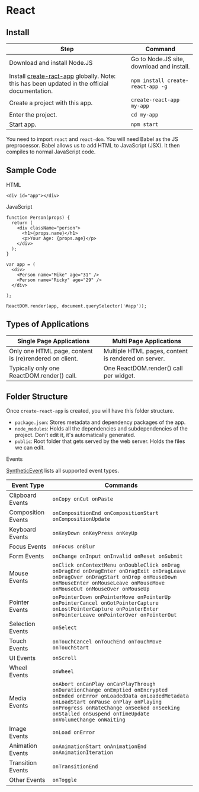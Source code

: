 # React

## Install

Step | Command
---- | -------
Download and install Node.JS | Go to Node.JS site, download and install.
Install [create-ract-app](https://github.com/facebook/create-react-app) globally. Note: this has been updated in the official documentation. | `npm install create-react-app -g`
Create a project with this app. | `create-react-app my-app`
Enter the project. | `cd my-app`
Start app. | `npm start`

You need to import `react` and `react-dom`. You will need Babel as the JS preprocessor. Babel allows us to add HTML to JavaScript (JSX). It then compiles to normal JavaScript code.

## Sample Code

HTML

```
<div id="app"></div>
```

JavaScript

```
function Person(props) {
  return (
    <div className="person">
      <h1>{props.name}</h1>
      <p>Your Age: {props.age}</p>
    </div>
  );
}

var app = (
  <div>
    <Person name="Mike" age="31" />
    <Person name="Ricky" age="29" />
  </div>

);

ReactDOM.render(app, document.querySelector('#app'));
```

## Types of Applications

Single Page Applications | Multi Page Applications
------------------------ | -----------------------
Only one HTML page, content is (re)rendered on client. | Multiple HTML pages, content is rendered on server.
Typically only one ReactDOM.render() call. | One ReactDOM.render() call per widget.

## Folder Structure

Once `create-react-app` is created, you will have this folder structure.

- `package.json`: Stores metadata and dependency packages of the app.
- `node_modules`: Holds all the dependencies and subdependencies of the project. Don't edit it, it's automatically generated.
- `public`: Root folder that gets served by the web server. Holds the files we can edit.

Events

[SyntheticEvent](https://reactjs.org/docs/events.html#supported-events) lists all supported event types.

Event Type | Commands
---------- | --------
Clipboard Events | `onCopy onCut onPaste`
Composition Events | `onCompositionEnd onCompositionStart onCompositionUpdate`
Keyboard Events | `onKeyDown onKeyPress onKeyUp`
Focus Events | `onFocus onBlur`
Form Events | `onChange onInput onInvalid onReset onSubmit`
Mouse Events | `onClick onContextMenu onDoubleClick onDrag onDragEnd onDragEnter onDragExit onDragLeave onDragOver onDragStart onDrop onMouseDown onMouseEnter onMouseLeave onMouseMove onMouseOut onMouseOver onMouseUp`
Pointer Events | `onPointerDown onPointerMove onPointerUp onPointerCancel onGotPointerCapture onLostPointerCapture onPointerEnter onPointerLeave onPointerOver onPointerOut`
Selection Events | `onSelect`
Touch Events | `onTouchCancel onTouchEnd onTouchMove onTouchStart`
UI Events | `onScroll`
Wheel Events | `onWheel`
Media Events  | `onAbort onCanPlay onCanPlayThrough onDurationChange onEmptied onEncrypted onEnded onError onLoadedData onLoadedMetadata onLoadStart onPause onPlay onPlaying onProgress onRateChange onSeeked onSeeking onStalled onSuspend onTimeUpdate onVolumeChange onWaiting`
Image Events | `onLoad onError`
Animation Events | `onAnimationStart onAnimationEnd onAnimationIteration`
Transition Events | `onTransitionEnd`
Other Events | `onToggle`